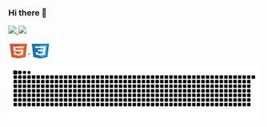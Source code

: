 ### Hi there 👋
<div alight"" >
  <a href="https://github.com/BX7L">
  <img height="180em" src="https://github-readme-stats.vercel.app/api?username=BX7L&show_icons=true&theme=radical&include_all_commits=true&count_private=true"/>
  <img height="180em" src="https://github-readme-stats.vercel.app/api/top-langs/?username=BX7L&layout=compact&langs_count=7&theme=radical"/>
</div>
<div style="display: inline_block"><br>
  <img align="center" alt="Rafa-HTML" height="30" width="40" src="https://raw.githubusercontent.com/devicons/devicon/master/icons/html5/html5-original.svg">
  <img align="center" alt="Rafa-CSS" height="30" width="40" src="https://raw.githubusercontent.com/devicons/devicon/master/icons/css3/css3-original.svg">
</div>

![Snake animation](https://github.com/BX7L/BX7L/blob/output/github-contribution-grid-snake.svg)
